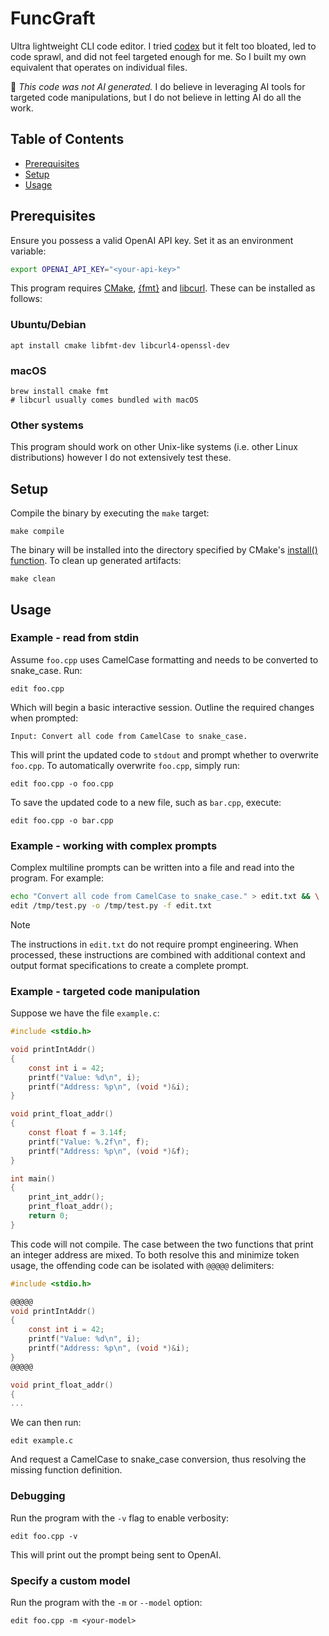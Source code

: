 # FuncGraft
Ultra lightweight CLI code editor. I tried [codex](https://github.com/openai/codex) but it felt too bloated,
led to code sprawl, and did not feel targeted enough for me. So I built my own equivalent that operates on
individual files.

🚫 _This code was not AI generated._ I do believe in leveraging AI tools for targeted code manipulations, but
I do not believe in letting AI do all the work.

## Table of Contents
- [Prerequisites](#prerequisites)
- [Setup](#setup)
- [Usage](#usage)

## Prerequisites
Ensure you possess a valid OpenAI API key. Set it as an environment variable:
```bash
export OPENAI_API_KEY="<your-api-key>"
```
This program requires [CMake](https://cmake.org/), [{fmt}](https://fmt.dev/latest/) and
[libcurl](https://curl.se/libcurl/). These can be installed as follows:

### Ubuntu/Debian
```console
apt install cmake libfmt-dev libcurl4-openssl-dev
```
### macOS
```console
brew install cmake fmt
# libcurl usually comes bundled with macOS
```
### Other systems
This program should work on other Unix-like systems (i.e. other Linux distributions) however I do not
extensively test these.

## Setup
Compile the binary by executing the `make` target:
```console
make compile
```
The binary will be installed into the directory specified by CMake's [install()
function](https://cmake.org/cmake/help/latest/command/install.html#command:install). To clean up generated
artifacts:
```console
make clean
```

## Usage

### Example - read from stdin
Assume `foo.cpp` uses CamelCase formatting and needs to be converted to snake_case. Run:
```console
edit foo.cpp
```
Which will begin a basic interactive session. Outline the required changes when prompted:
```plaintext
Input: Convert all code from CamelCase to snake_case.
```
This will print the updated code to `stdout` and prompt whether to overwrite `foo.cpp`. To automatically
overwrite `foo.cpp`, simply run:
```console
edit foo.cpp -o foo.cpp
```
To save the updated code to a new file, such as `bar.cpp`, execute:
```console
edit foo.cpp -o bar.cpp
```

### Example - working with complex prompts
Complex multiline prompts can be written into a file and read into the program. For example:
```bash
echo "Convert all code from CamelCase to snake_case." > edit.txt && \
edit /tmp/test.py -o /tmp/test.py -f edit.txt
```
> [!NOTE]
> The instructions in `edit.txt` do not require prompt engineering. When processed, these instructions
> are combined with additional context and output format specifications to create a complete prompt.

### Example - targeted code manipulation
Suppose we have the file `example.c`:
```c
#include <stdio.h>

void printIntAddr()
{
    const int i = 42;
    printf("Value: %d\n", i);
    printf("Address: %p\n", (void *)&i);
}

void print_float_addr()
{
    const float f = 3.14f;
    printf("Value: %.2f\n", f);
    printf("Address: %p\n", (void *)&f);
}

int main()
{
    print_int_addr();
    print_float_addr();
    return 0;
}
```
This code will not compile. The case between the two functions that print an integer address are mixed. To
both resolve this and minimize token usage, the offending code can be isolated with `@@@@@` delimiters:
```c
#include <stdio.h>

@@@@@
void printIntAddr()
{
    const int i = 42;
    printf("Value: %d\n", i);
    printf("Address: %p\n", (void *)&i);
}
@@@@@

void print_float_addr()
{
...
```
We can then run:
```console
edit example.c
```
And request a CamelCase to snake_case conversion, thus resolving the missing function definition.

### Debugging
Run the program with the `-v` flag to enable verbosity:
```console
edit foo.cpp -v
```
This will print out the prompt being sent to OpenAI.

### Specify a custom model
Run the program with the `-m` or `--model` option:
```console
edit foo.cpp -m <your-model>
```

